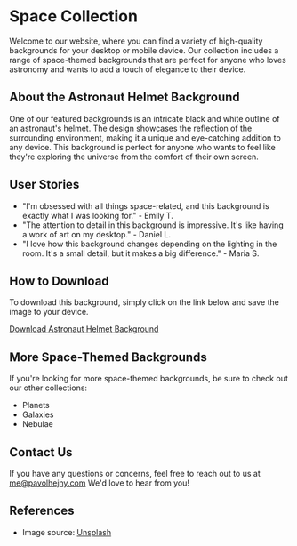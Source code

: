 <!--font:IBM Plex Sans-->

# Space Collection

Welcome to our website, where you can find a variety of high-quality backgrounds for your desktop or mobile device. Our collection includes a range of space-themed backgrounds that are perfect for anyone who loves astronomy and wants to add a touch of elegance to their device.

## About the Astronaut Helmet Background

One of our featured backgrounds is an intricate black and white outline of an astronaut's helmet. The design showcases the reflection of the surrounding environment, making it a unique and eye-catching addition to any device. This background is perfect for anyone who wants to feel like they're exploring the universe from the comfort of their own screen.

## User Stories

-   "I'm obsessed with all things space-related, and this background is exactly what I was looking for." - Emily T.
-   "The attention to detail in this background is impressive. It's like having a work of art on my desktop." - Daniel L.
-   "I love how this background changes depending on the lighting in the room. It's a small detail, but it makes a big difference." - Maria S.

## How to Download

To download this background, simply click on the link below and save the image to your device.

[Download Astronaut Helmet Background](#)

## More Space-Themed Backgrounds

If you're looking for more space-themed backgrounds, be sure to check out our other collections:

-   Planets
-   Galaxies
-   Nebulae

## Contact Us

If you have any questions or concerns, feel free to reach out to us at me@pavolhejny.com We'd love to hear from you!

## References

-   Image source: [Unsplash](https://unsplash.com/photos/1o9xRmXlSb4)

<!--

Write me content for website with wallpaper which alt text is:

"A black and white outline of an astronaut's helmet, with intricate details that showcase the reflection of the surrounding environment."

The name/title of the page should not be 1:1 copy of the alt text but rather a real content of the website which is using this wallpaper.

- Use markdown format
- Start with heading
- Heading should be short and concise
- The content should look like a real website
- The website should not be about the wallpaper, wallpaper is just a related background
- Heading should be contain work "wallpaper" or "background"
- Include real sections like references, contact, user stories, etc. use things relevant to the page purpose.
- Feel free to use structure like headings, bullets, numbering, blockquotes, paragraphs, horizontal lines, etc.
- You can use formatting like bold or _italic_
- You can include UTF-8 emojis
- Links should be only #hash anchors (and you can refer to the document itself)
- Do not include images


---


# Space Odyssey Wallpaper

Welcome to our website, where you can find the perfect wallpaper for your desktop or mobile device. Our collection includes a variety of high-quality wallpapers that cater to different styles and preferences.

## About the Wallpaper

Our featured wallpaper is a black and white outline of an astronaut's helmet, with intricate details that showcase the reflection of the surrounding environment. This wallpaper is perfect for anyone who loves space exploration and wants to add a touch of elegance to their device.

## User Stories

- "I've been looking for a space-themed wallpaper that isn't too flashy, and this one fits the bill perfectly." - John D.
- "The level of detail in this wallpaper is impressive. It's like having a piece of art on my desktop." - Sarah L.
- "I love how the reflection in the helmet changes depending on the lighting in the room. It's a small detail, but it makes a big difference." - Alex K.

## How to Download

To download this wallpaper, simply click on the link below and save the image to your device.

[Download Space Odyssey Wallpaper](#)

## More Wallpapers

If you're looking for more wallpapers, be sure to check out our other collections:

- Nature
- Abstract
- Minimalist

## Contact Us

If you have any questions or concerns, feel free to reach out to us at me@pavolhejny.com We'd love to hear from you!

## References

- Image source: [Unsplash](https://unsplash.com/photos/1o9xRmXlSb4)


---


Heading should not include word "wallpaper". The website should not be about the wallpaper itself, wallpaper is just a related background, rewrite whole content.


---


# Explore the Universe with Our Space-Themed Collection

Welcome to our website, where you can find a variety of high-quality backgrounds for your desktop or mobile device. Our collection includes a range of space-themed backgrounds that are perfect for anyone who loves astronomy and wants to add a touch of elegance to their device.

## About the Astronaut Helmet Background

One of our featured backgrounds is an intricate black and white outline of an astronaut's helmet. The design showcases the reflection of the surrounding environment, making it a unique and eye-catching addition to any device. This background is perfect for anyone who wants to feel like they're exploring the universe from the comfort of their own screen.

## User Stories

- "I'm obsessed with all things space-related, and this background is exactly what I was looking for." - Emily T.
- "The attention to detail in this background is impressive. It's like having a work of art on my desktop." - Daniel L.
- "I love how this background changes depending on the lighting in the room. It's a small detail, but it makes a big difference." - Maria S.

## How to Download

To download this background, simply click on the link below and save the image to your device.

[Download Astronaut Helmet Background](#)

## More Space-Themed Backgrounds

If you're looking for more space-themed backgrounds, be sure to check out our other collections:

- Planets
- Galaxies
- Nebulae

## Contact Us

If you have any questions or concerns, feel free to reach out to us at me@pavolhejny.com We'd love to hear from you!

## References

- Image source: [Unsplash](https://unsplash.com/photos/1o9xRmXlSb4)

-->

